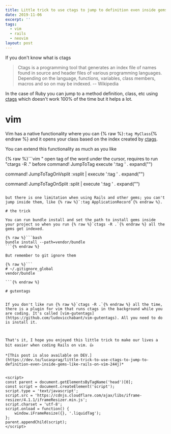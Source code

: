 ```yaml
---
title: Little trick to use ctags to jump to definition even inside gems like Rails on vim
date: 2019-11-06
excerpt: ''
tags:
  - vim
  - rails
  - neovim
layout: post
---
```

If you don't know what is ctags

> Ctags is a programming tool that generates an index file of names found in source and header files of various programming languages. Depending on the language, functions, variables, class members, macros and so on may be indexed. -- Wikipedia

In the case of Ruby you can jump to a method definition, class, etc using  [ctags](http://ctags.sourceforge.net/) which doesn't work 100% of the time but it helps a lot.

# vim

Vim has a native functionality where you can {% raw %}`:tag MyClass`{% endraw %} and it opens your class based on the index created by [ctags](http://ctags.sourceforge.net/).

You can extend this functionality as much as you like

{% raw %}```vim
" open tag of the word under the cursor, requires to run "ctargs -R ." before
command! JumpToTag execute ':tag ' . expand("<cword>")

command! JumpToTagOnVsplit :vsplit
      \| execute ':tag ' . expand("<cword>")

command! JumpToTagOnSplit :split
      \| execute ':tag ' . expand("<cword>")

```{% endraw %}

but there is one limitation when using Rails and other gems; you can't jump inside them, like {% raw %}`:tag ApplicationRecord`{% endraw %}.

# the trick

You can run bundle install and set the path to install gems inside your project so when you run {% raw %}`ctags -R .`{% endraw %} all the gems get indexed.

{% raw %}```bash
bundle install --path=vendor/bundle
```{% endraw %}

But remember to git ignore them

{% raw %}```
# ~/.gitignore_global
vendor/bundle

```{% endraw %}

# gutentags


If you don't like run {% raw %}`ctags -R .`{% endraw %} all the time, there is a plugin for vim that runs ctags in the background while you are coding. It's called [vim-gutentags](https://github.com/ludovicchabant/vim-gutentags). All you need to do is install it.



That's it, I hope you enjoyed this little trick to make our lives a bit easier when coding Rails on vim. 👍

*[This post is also available on DEV.](https://dev.to/lucasprag/little-trick-to-use-ctags-to-jump-to-definition-even-inside-gems-like-rails-on-vim-244j)*


<script>
const parent = document.getElementsByTagName('head')[0];
const script = document.createElement('script');
script.type = 'text/javascript';
script.src = 'https://cdnjs.cloudflare.com/ajax/libs/iframe-resizer/4.1.1/iframeResizer.min.js';
script.charset = 'utf-8';
script.onload = function() {
    window.iFrameResize({}, '.liquidTag');
};
parent.appendChild(script);
</script>    
